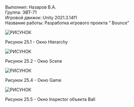 Выполнил: Назаров В.А.  
Группа: ЭВТ-71  
Игровой движок: Unity 2021.3.14f1  
Название работы: Разработка игрового проекта “ Bounce”  




![РИСУНОК](https://gspics.org/images/2022/12/03/0Xe1J7.png)  

Рисунок 25.1 - Окно Hierarchy  

![РИСУНОК](https://gspics.org/images/2022/12/03/0XeWKo.png)  

Рисунок 25.2 - Окно Scene  

![РИСУНОК](https://gspics.org/images/2022/12/03/0XeMIR.png)  

Рисунок 25.4 - Окно Game 

![РИСУНОК](https://gspics.org/images/2022/12/03/0XeUPj.png)  

Рисунок 25.5 - Окно Inspector объекта Ball  
